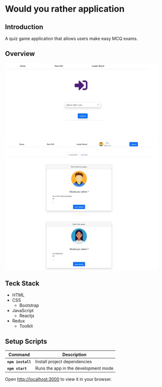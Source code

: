 # Would you rather application

## Introduction

A quiz game application that allows users make easy MCQ exams.

## Overview

![Login page](./_overview/Pic11.jpg)
![Home page](./_overview/Pic22.jpg)

## Teck Stack

- HTML
- CSS
  - Bootstrap
- JavaScript
  - Reactjs
- Redux
  - Toolkit

## Setup Scripts

| Command           | Description                          |
| ----------------- | ------------------------------------ |
| **`npm install`** | Install project dependencies         |
| **`npm start`**   | Runs the app in the development mode |

Open [http://localhost:3000](http://localhost:3000) to view it in your browser.
